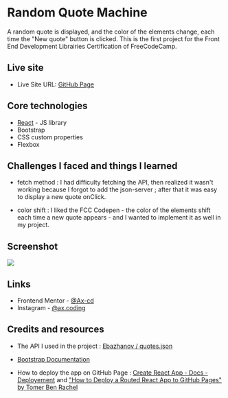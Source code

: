 # Random Quote Machine

A random quote is displayed, and the color of the elements change, each time the "New quote" button is clicked.
This is the first project for the Front End Development Librairies Certification of FreeCodeCamp.

## Live site

- Live Site URL: [GitHub Page](https://ax-cd.github.io/random-quote-machine/)

## Core technologies

- [React](https://reactjs.org/) - JS library
- Bootstrap
- CSS custom properties
- Flexbox

## Challenges I faced and things I learned

- fetch method : I had difficulty fetching the API, then realized it wasn't working because I forgot to add the json-server ; after that it was easy to display a new quote onClick.

- color shift : I liked the FCC Codepen - the color of the elements shift each time a new quote appears - and I wanted to implement it as well in my project.

## Screenshot

![](./src/desktop-design.jpg)

## Links

- Frontend Mentor - [@Ax-cd](https://www.frontendmentor.io/profile/Ax-cd)
- Instagram - [@ax.coding](https://www.instagram.com/ax.coding/)

## Credits and resources

- The API I used in the project : [Ebazhanov / quotes.json](https://gist.github.com/Ebazhanov/c391d558be432e54dc0f78783879ee84)

- [Bootstrap Documentation](https://getbootstrap.com/docs/5.1/getting-started/introduction/)

- How to deploy the app on GitHub Page : [Create React App - Docs - Deployement](https://create-react-app.dev/docs/deployment/#github-pages) and ["How to Deploy a Routed React App to GitHub Pages" by Tomer Ben Rachel](https://www.freecodecamp.org/news/deploy-a-react-app-to-github-pages/)
